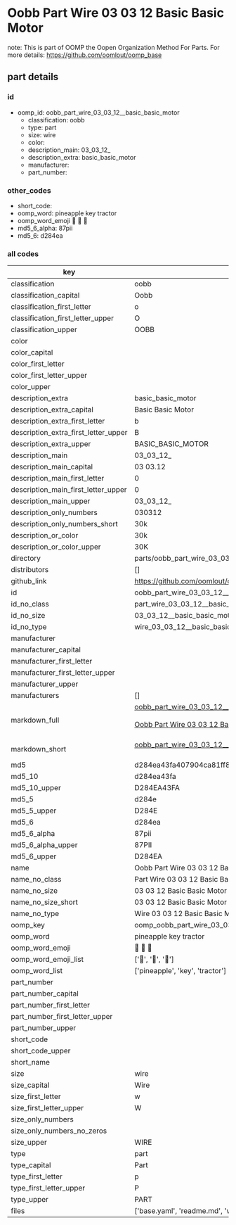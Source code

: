 # Oobb Part Wire 03 03 12  Basic Basic Motor  

note: This is part of OOMP the Oopen Organization Method For Parts. For more details: https://github.com/oomlout/oomp_base

##  part details





### id
* oomp_id: oobb_part_wire_03_03_12__basic_basic_motor
  * classification: oobb
  * type: part
  * size: wire
  * color: 
  * description_main: 03_03_12_
  * description_extra: basic_basic_motor
  * manufacturer: 
  * part_number: 

### other_codes
* short_code: 
* oomp_word: pineapple key tractor
* oomp_word_emoji :pineapple: :key: :tractor:
* md5_6_alpha: 87pii
* md5_6: d284ea

### all codes 
| key | value |  
| --- | --- |  
| classification | oobb |  
| classification_capital | Oobb |  
| classification_first_letter | o |  
| classification_first_letter_upper | O |  
| classification_upper | OOBB |  
| color |  |  
| color_capital |  |  
| color_first_letter |  |  
| color_first_letter_upper |  |  
| color_upper |  |  
| description_extra | basic_basic_motor |  
| description_extra_capital | Basic Basic Motor |  
| description_extra_first_letter | b |  
| description_extra_first_letter_upper | B |  
| description_extra_upper | BASIC_BASIC_MOTOR |  
| description_main | 03_03_12_ |  
| description_main_capital | 03 03.12  |  
| description_main_first_letter | 0 |  
| description_main_first_letter_upper | 0 |  
| description_main_upper | 03_03_12_ |  
| description_only_numbers | 030312 |  
| description_only_numbers_short | 30k |  
| description_or_color | 30k |  
| description_or_color_upper | 30K |  
| directory | parts/oobb_part_wire_03_03_12__basic_basic_motor |  
| distributors | [] |  
| github_link | https://github.com/oomlout/oomlout_oomp_part_src/tree/main/parts/oobb_part_wire_03_03_12__basic_basic_motor/working |  
| id | oobb_part_wire_03_03_12__basic_basic_motor |  
| id_no_class | part_wire_03_03_12__basic_basic_motor |  
| id_no_size | 03_03_12__basic_basic_motor |  
| id_no_type | wire_03_03_12__basic_basic_motor |  
| manufacturer |  |  
| manufacturer_capital |  |  
| manufacturer_first_letter |  |  
| manufacturer_first_letter_upper |  |  
| manufacturer_upper |  |  
| manufacturers | [] |  
| markdown_full | [oobb_part_wire_03_03_12__basic_basic_motor](https://github.com/oomlout/oomlout_oomp_part_src/tree/main/parts/oobb_part_wire_03_03_12__basic_basic_motor/working)<br>[](https://github.com/oomlout/oomlout_oomp_part_src/tree/main/parts/oobb_part_wire_03_03_12__basic_basic_motor/working)<br>[Oobb Part Wire 03 03 12  Basic Basic Motor](https://github.com/oomlout/oomlout_oomp_part_src/tree/main/parts/oobb_part_wire_03_03_12__basic_basic_motor/working)<br><br> |  
| markdown_short | [oobb_part_wire_03_03_12__basic_basic_motor](https://github.com/oomlout/oomlout_oomp_part_src/tree/main/parts/oobb_part_wire_03_03_12__basic_basic_motor/working)<br><br> |  
| md5 | d284ea43fa407904ca81ff85ee8db453 |  
| md5_10 | d284ea43fa |  
| md5_10_upper | D284EA43FA |  
| md5_5 | d284e |  
| md5_5_upper | D284E |  
| md5_6 | d284ea |  
| md5_6_alpha | 87pii |  
| md5_6_alpha_upper | 87PII |  
| md5_6_upper | D284EA |  
| name | Oobb Part Wire 03 03 12  Basic Basic Motor |  
| name_no_class | Part Wire 03 03 12  Basic Basic Motor |  
| name_no_size | 03 03 12  Basic Basic Motor |  
| name_no_size_short | 03 03 12  Basic Basic Motor |  
| name_no_type | Wire 03 03 12  Basic Basic Motor |  
| oomp_key | oomp_oobb_part_wire_03_03_12__basic_basic_motor |  
| oomp_word | pineapple key tractor |  
| oomp_word_emoji | :pineapple: :key: :tractor: |  
| oomp_word_emoji_list | [':pineapple:', ':key:', ':tractor:'] |  
| oomp_word_list | ['pineapple', 'key', 'tractor'] |  
| part_number |  |  
| part_number_capital |  |  
| part_number_first_letter |  |  
| part_number_first_letter_upper |  |  
| part_number_upper |  |  
| short_code |  |  
| short_code_upper |  |  
| short_name |  |  
| size | wire |  
| size_capital | Wire |  
| size_first_letter | w |  
| size_first_letter_upper | W |  
| size_only_numbers |  |  
| size_only_numbers_no_zeros |  |  
| size_upper | WIRE |  
| type | part |  
| type_capital | Part |  
| type_first_letter | p |  
| type_first_letter_upper | P |  
| type_upper | PART |  
| files | ['base.yaml', 'readme.md', 'working.json', 'working.yaml'] |  

